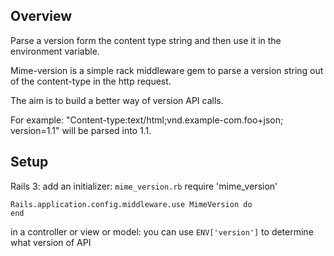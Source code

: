 Overview
--------------------------------
Parse a version form the content type string and then use it in the environment variable.

Mime-version is a simple rack middleware gem to parse a version string out of the content-type in the http request. 

The aim is to build a better way of version API calls.

For example: "Content-type:text/html;vnd.example-com.foo+json; version=1.1" will be parsed into 1.1. 


Setup
--------------------------------

Rails 3: 
add an initializer: `mime_version.rb`
    require 'mime_version'

	Rails.application.config.middleware.use MimeVersion do
	end

in  a controller or view or model:
  you can use `ENV['version']` to determine what version of API